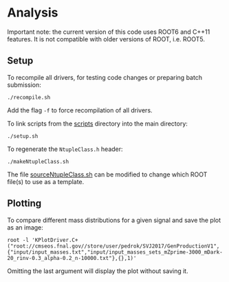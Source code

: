 # Analysis

Important note: the current version of this code uses ROOT6 and C++11 features. It is not compatible with older versions of ROOT, i.e. ROOT5.

## Setup

To recompile all drivers, for testing code changes or preparing batch submission:
```
./recompile.sh
```
Add the flag `-f` to force recompilation of all drivers.

To link scripts from the [scripts](./scripts) directory into the main directory:
```
./setup.sh
```

To regenerate the `NtupleClass.h` header:
```
./makeNtupleClass.sh
```
The file [sourceNtupleClass.sh](./scripts/sourceNtupleClass.sh) can be modified to change which ROOT file(s) to use as a template.

<!--
## Skimming

[input\_selection.txt](input/input\_selection.txt) defines all the available selections, variations, and samples, as well as common global options.

To run interactively, applying the "signal" selection to the "T1tttt\_1500\_100" sample and writing output trees to a folder "test/tree\_${SELECTION}":
```
root -b -q -l 'KSkimDriver.C+("T1tttt_1500_100","signal","root://cmseos.fnal.gov//store/user/lpcsusyhad/SusyRA2Analysis2015/Run2ProductionV12",{"input/input_selection.txt"},{},"test/tree")'
```

To submit jobs to Condor (add the flag `-k` to reuse the existing CMSSW tarball):
```
cd batch
./SKsub.sh
./SKsub_signal.sh
./SKsub_data.sh
```

After the skims finish, some may need to be hadded (split or extended samples):
```
./hadd_skims.sh -r
```

<a name="cutflow"></a>Skimmed ROOT files include a histogram called "cutflow" which contains the raw number of events passing each selector in the selection, in order. To print a cutflow table from a skimmed ROOT file:
```
root -b -l -q 'KCutflowDriver.C+("root://cmseos.fnal.gov//store/user/lpcsusyhad/SusyRA2Analysis2015/Skims/Run2ProductionV12/tree_signal/tree_T1tttt_1500_100.root")'
```
Additional arguments can be added to enable printing statistical errors and to change the number of significant figures printed.
-->

## Plotting

To compare different mass distributions for a given signal and save the plot as an image:
```
root -l 'KPlotDriver.C+("root://cmseos.fnal.gov//store/user/pedrok/SVJ2017/GenProductionV1",{"input/input_masses.txt","input/input_masses_sets_mZprime-3000_mDark-20_rinv-0.3_alpha-0.2_n-10000.txt"},{},1)'
```
Omitting the last argument will display the plot without saving it.
